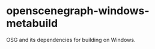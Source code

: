 openscenegraph-windows-metabuild
================================

OSG and its dependencies for building on Windows.